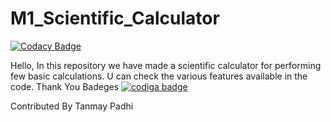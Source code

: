 # M1_Scientific_Calculator

[![Codacy Badge](https://api.codacy.com/project/badge/Grade/433177af39d34efa8bab0494d37495bb)](https://app.codacy.com/gh/tanmaypadhi08/M1_Scientific_Calculator?utm_source=github.com&utm_medium=referral&utm_content=tanmaypadhi08/M1_Scientific_Calculator&utm_campaign=Badge_Grade_Settings)

Hello,
In this repository we have made a scientific calculator for performing few basic calculations.
U can check the various features available in the code.
Thank You
Badeges
<a href="https://app.codiga.io/public/user/github/tanmaypadhi08">
   <img src="https://api.codiga.io/public/badge/user/github/tanmaypadhi08?style=light" alt="codiga badge" />
</a>


Contributed By Tanmay Padhi
